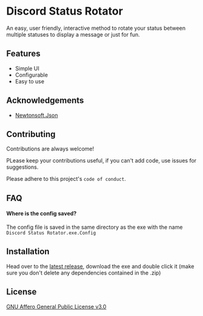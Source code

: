 # Discord Status Rotator

An easy, user friendly, interactive method to rotate your status between multiple statuses to display a message or just for fun.


## Features

- Simple UI
- Configurable
- Easy to use


## Acknowledgements

 - [Newtonsoft.Json](https://www.newtonsoft.com/json)


## Contributing

Contributions are always welcome!

PLease keep your contributions useful, if you can't add code, use issues for suggestions.

Please adhere to this project's `code of conduct`.


## FAQ

#### Where is the config saved?

The config file is saved in the same directory as the exe with the name `Discord Status Rotator.exe.Config`
## Installation

Head over to the [latest release](https://github.com/SuperS123/discord-status-rotator/releases/latest), download the exe and double click it (make sure you don't delete any dependencies contained in the .zip)
    
## License

[GNU Affero General Public License v3.0](https://choosealicense.com/licenses/agpl-3.0/)

